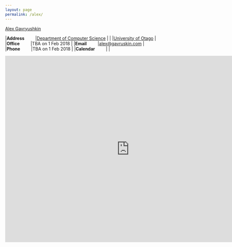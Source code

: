 ```yaml
---
layout: page
permalink: /alex/
---
```


[Alex Gavryushkin](http://alex.gavruskin.com)

|**Address**&nbsp;&nbsp;&nbsp;&nbsp;&nbsp;&nbsp;&nbsp;&nbsp;	|[Department of Computer Science](http://www.cs.otago.ac.nz/)	|
|								|[University of Otago](http://www.cs.otago.ac.nz/)		|
|**Office**&nbsp;&nbsp;&nbsp;&nbsp;&nbsp;&nbsp;&nbsp;&nbsp;	|TBA on 1 Feb 2018						|
|**Email**&nbsp;&nbsp;&nbsp;&nbsp;&nbsp;&nbsp;&nbsp;&nbsp;	|[alex@gavruskin.com](mailto:alex@gavruskin.com)		|
|**Phone**&nbsp;&nbsp;&nbsp;&nbsp;&nbsp;&nbsp;&nbsp;&nbsp;	|TBA on 1 Feb 2018						|
|**Calendar**&nbsp;&nbsp;&nbsp;&nbsp;&nbsp;&nbsp;&nbsp;&nbsp;	|								|

<iframe src="https://calendar.google.com/calendar/embed?showTitle=0&amp;height=600&amp;wkst=2&amp;bgcolor=%23FFFFFF&amp;src=alex%40gavruskin.com&amp;color=%23182C57&amp;src=gavruskin.com    _43veo0fhcbie6utmesfbqnoh28%40group.calendar.google.com&amp;color=%2323164E&amp;src=en-gb.ch%23holiday%40group.v.calendar.google.com&amp;color=%238C500B&amp;src=g2fpq3d9nho869phomqurbgnk    g%40group.calendar.google.com&amp;color=%231B887A&amp;ctz=Europe%2FZurich" style="border-width:0" width="800" height="600" frameborder="0" scrolling="no"></iframe>
